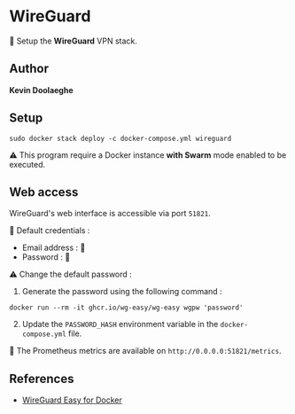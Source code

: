 # WireGuard

:triangular_flag_on_post: Setup the **WireGuard** VPN stack.

## Author

**Kevin Doolaeghe**

## Setup

```
sudo docker stack deploy -c docker-compose.yml wireguard
```

:warning: This program require a Docker instance **with Swarm** mode enabled to be executed.

## Web access

WireGuard's web interface is accessible via port `51821`.

:key: Default credentials :
* Email address : :no_entry_sign:
* Password : :no_entry_sign:

:warning: Change the default password :

1. Generate the password using the following command :
```
docker run --rm -it ghcr.io/wg-easy/wg-easy wgpw 'password'
```

2. Update the `PASSWORD_HASH` environment variable in the `docker-compose.yml` file.

:memo: The Prometheus metrics are available on `http://0.0.0.0:51821/metrics`.

## References

* [WireGuard Easy for Docker](https://github.com/wg-easy/wg-easy)

